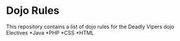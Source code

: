 Dojo Rules
==========

This repository contains a list of dojo rules for the Deadly Vipers dojo
Electives
*Java
*PHP
*CSS
*HTML
